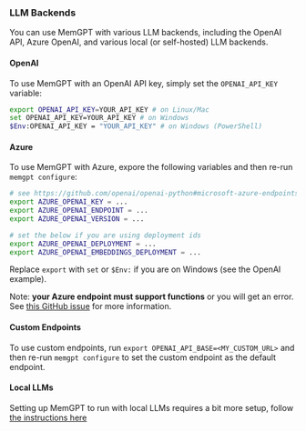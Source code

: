 ### LLM Backends

You can use MemGPT with various LLM backends, including the OpenAI API, Azure OpenAI, and various local (or self-hosted) LLM backends.

#### OpenAI
To use MemGPT with an OpenAI API key, simply set the `OPENAI_API_KEY` variable:
```sh
export OPENAI_API_KEY=YOUR_API_KEY # on Linux/Mac
set OPENAI_API_KEY=YOUR_API_KEY # on Windows
$Env:OPENAI_API_KEY = "YOUR_API_KEY" # on Windows (PowerShell)
```

#### Azure
To use MemGPT with Azure, expore the following variables and then re-run `memgpt configure`:
```sh
# see https://github.com/openai/openai-python#microsoft-azure-endpoints
export AZURE_OPENAI_KEY = ...
export AZURE_OPENAI_ENDPOINT = ...
export AZURE_OPENAI_VERSION = ...

# set the below if you are using deployment ids
export AZURE_OPENAI_DEPLOYMENT = ...
export AZURE_OPENAI_EMBEDDINGS_DEPLOYMENT = ...
```

Replace `export` with `set` or `$Env:` if you are on Windows (see the OpenAI example).

Note: **your Azure endpoint must support functions** or you will get an error. See [this GitHub issue](https://github.com/cpacker/MemGPT/issues/91) for more information.

#### Custom Endpoints
To use custom endpoints, run `export OPENAI_API_BASE=<MY_CUSTOM_URL>` and then re-run `memgpt configure` to set the custom endpoint as the default endpoint.

#### Local LLMs
Setting up MemGPT to run with local LLMs requires a bit more setup, follow [the instructions here](../local_llm)
